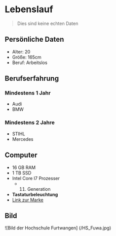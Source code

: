 # Lebenslauf
>Dies sind keine echten Daten

## Persönliche Daten
* Alter: 20
* Größe: 165cm
* Beruf: Arbeitslos

## Berufserfahrung
### Mindestens 1 Jahr
* Audi 
* BMW
### Mindestens 2 Jahre
* STIHL
* Mercedes

## Computer
* 16 GB RAM
* 1 TB SSD
* Intel Core I7 Prozesser
	* 11. Generation
* __Tastaturbeleuchtung__
* [Link zur Marke](https://www.dell.com/de-de?c=de&l=de&s=gen&mp=dell.de/&redirect=1)

## Bild
![Bild der Hochschule Furtwangen] (/HS_Fuwa.jpg)
